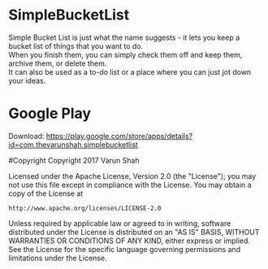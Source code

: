 # SimpleBucketList

Simple Bucket List is just what the name suggests - it lets you keep a bucket list of things that you want to do. </br>
When you finish them, you can simply check them off and keep them, archive them, or delete them. </br>
It can also be used as a to-do list or a place where you can just jot down your ideas.

# Google Play

Download: https://play.google.com/store/apps/details?id=com.thevarunshah.simplebucketlist

#Copyright
Copyright 2017 Varun Shah

Licensed under the Apache License, Version 2.0 (the "License");
you may not use this file except in compliance with the License.
You may obtain a copy of the License at

    http://www.apache.org/licenses/LICENSE-2.0

Unless required by applicable law or agreed to in writing, software
distributed under the License is distributed on an "AS IS" BASIS,
WITHOUT WARRANTIES OR CONDITIONS OF ANY KIND, either express or implied.
See the License for the specific language governing permissions and
limitations under the License.
